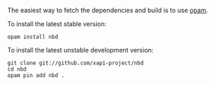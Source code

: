 The easiest way to fetch the dependencies and build is to use
[opam](https://opam.ocaml.org/).

To install the latest stable version:
```
opam install nbd
```

To install the latest unstable development version:
```
git clone git://github.com/xapi-project/nbd
cd nbd
opam pin add nbd .
```
